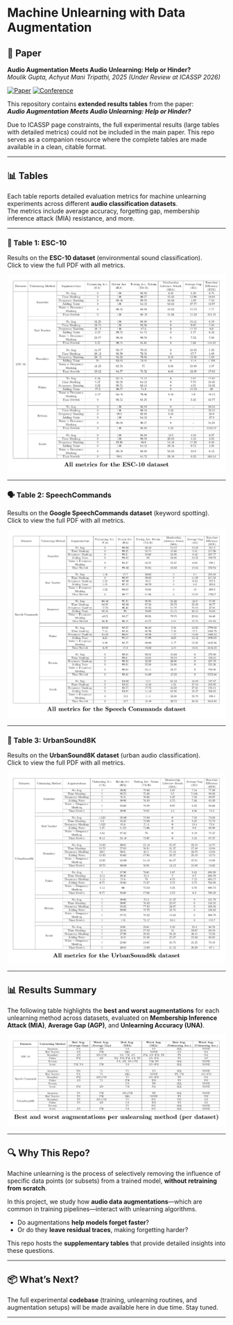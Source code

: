 # Machine Unlearning with Data Augmentation

## 📄 Paper  
**Audio Augmentation Meets Audio Unlearning: Help or Hinder?**  
*Moulik Gupta, Achyut Mani Tripathi, 2025 (Under Review at ICASSP 2026)*  

[![Paper](https://img.shields.io/badge/Paper-PDF-red)](Machine_Unlearning_Using_Data_Augmentation.pdf) [![Conference](https://img.shields.io/badge/ICASSP-2026-grey)]()


This repository contains **extended results tables** from the paper:  
**_Audio Augmentation Meets Audio Unlearning: Help or Hinder?_**

Due to ICASSP page constraints, the full experimental results (large tables with detailed metrics) could not be included in the main paper. This repo serves as a companion resource where the complete tables are made available in a clean, citable format.

---

## 📊 Tables

Each table reports detailed evaluation metrics for machine unlearning experiments across different **audio classification datasets**.  
The metrics include average accuracy, forgetting gap, membership inference attack (MIA) resistance, and more.

---

### 🎵 Table 1: ESC-10

Results on the **ESC-10 dataset** (environmental sound classification).  
Click to view the full PDF with all metrics.

[![ESC-10 Results](assets/esc10.png?raw=true)](esc10.pdf)

---

### 🗣️ Table 2: SpeechCommands

Results on the **Google SpeechCommands dataset** (keyword spotting).  
Click to view the full PDF with all metrics.

[![SpeechCommands Results](assets/speechcommands.png?raw=true)](speechcommands.pdf)

---

### 🌆 Table 3: UrbanSound8K

Results on the **UrbanSound8K dataset** (urban audio classification).  
Click to view the full PDF with all metrics.

[![UrbanSound8K Results](assets/urbansound8k.png?raw=true)](urbansound8k.pdf)

---

## 📊 Results Summary

The following table highlights the **best and worst augmentations** for each unlearning method across datasets, evaluated on **Membership Inference Attack (MIA)**, **Average Gap (AGP)**, and **Unlearning Accuracy (UNA)**.

[![Summary Results](assets/summary.png?raw=true)](summary.pdf)

---

## 🔍 Why This Repo?

Machine unlearning is the process of selectively removing the influence of specific data points (or subsets) from a trained model, **without retraining from scratch**.

In this project, we study how **audio data augmentations**—which are common in training pipelines—interact with unlearning algorithms.

- Do augmentations **help models forget faster**?
- Or do they **leave residual traces**, making forgetting harder?

This repo hosts the **supplementary tables** that provide detailed insights into these questions.

---

## 📦 What’s Next?

The full experimental **codebase** (training, unlearning routines, and augmentation setups) will be made available here in due time. Stay tuned.

---
